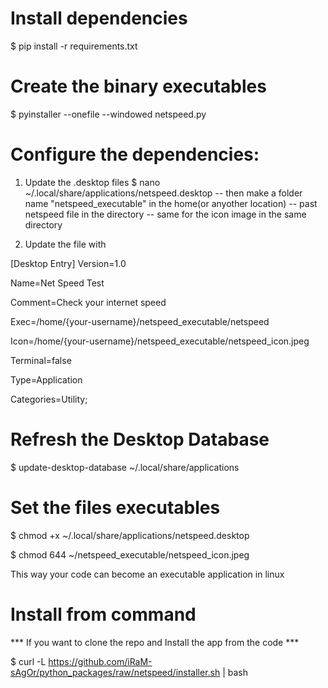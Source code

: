# Install dependencies
$ pip install -r requirements.txt

# Create the binary executables
$ pyinstaller --onefile --windowed netspeed.py

# Configure the dependencies:
1. Update the .desktop files
$ nano ~/.local/share/applications/netspeed.desktop
-- then make a folder name "netspeed_executable" in the home(or anyother location)
-- past netspeed file in the directory
-- same for the icon image in the same directory

2. Update the file with


[Desktop Entry]
Version=1.0

Name=Net Speed Test

Comment=Check your internet speed

Exec=/home/{your-username}/netspeed_executable/netspeed

Icon=/home/{your-username}/netspeed_executable/netspeed_icon.jpeg

Terminal=false

Type=Application

Categories=Utility;


# Refresh the Desktop Database
$ update-desktop-database ~/.local/share/applications

# Set the files executables
$ chmod +x ~/.local/share/applications/netspeed.desktop

$ chmod 644 ~/netspeed_executable/netspeed_icon.jpeg

This way your code can become an executable application in linux


# Install from command
*** If you want to clone the repo and Install the app from the code ***

$ curl -L https://github.com/iRaM-sAgOr/python_packages/raw/netspeed/installer.sh | bash
